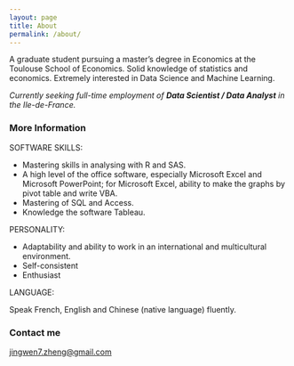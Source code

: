 ```yaml
---
layout: page
title: About
permalink: /about/
---
```


A graduate student pursuing a master’s degree in Economics at the Toulouse 
School of Economics. Solid knowledge of statistics and economics. Extremely 
interested in Data Science and Machine Learning.

_Currently seeking full-time employment of **Data Scientist / Data Analyst** in
the Ile-de-France._

### More Information

SOFTWARE SKILLS:

- Mastering skills in analysing with R and SAS. 
- A high level of the office software, especially Microsoft Excel and Microsoft PowerPoint; 
  for Microsoft Excel, ability to make the graphs by pivot table and write VBA. 
- Mastering of SQL and Access. 
- Knowledge the software Tableau.

PERSONALITY:

- Adaptability and ability to work in an international and multicultural environment.
- Self-consistent
- Enthusiast

LANGUAGE:

Speak French, English and Chinese (native language) fluently.

### Contact me

[jingwen7.zheng@gmail.com](mailto:jingwen7.zheng@gmail.com)
